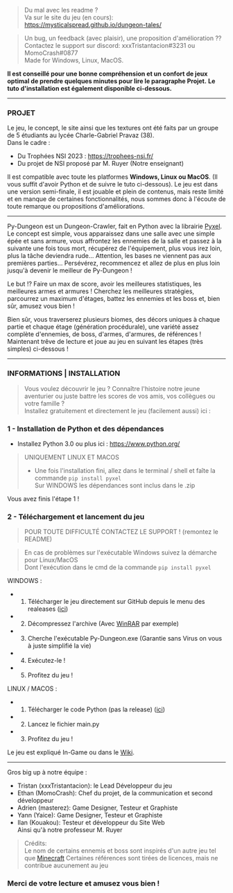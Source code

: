 > Du mal avec les readme ?  
Va sur le site du jeu (en cours): https://mysticalspread.github.io/dungeon-tales/

> Un bug, un feedback (avec plaisir), une proposition d'amélioration ??  
Contactez le support sur discord: xxxTristantacion#3231 ou MomoCrash#0877  
Made for Windows, Linux, MacOS.  

__Il est conseillé pour une bonne compréhension et un confort de jeux optimal de prendre quelques minutes pour lire le paragraphe Projet.__
__Le tuto d'installation est également disponible ci-dessous.__

----------------

### PROJET

Le jeu, le concept, le site ainsi que les textures ont été faits par un groupe de 5 étudiants au lycée Charle-Gabriel Pravaz (38).  
Dans le cadre : 
 - Du Trophées NSI 2023 : https://trophees-nsi.fr/
 - Du projet de NSI proposé par M. Ruyer (Notre enseignant)
 
Il est compatible avec toute les platformes **Windows, Linux ou MacOS**. (Il vous suffit d'avoir Python et de suivre le tuto ci-dessous).
Le jeu est dans une version semi-finale, il est jouable et plein de contenus, mais reste limité et en manque de certaines fonctionnalités, nous sommes donc à l'écoute de toute remarque ou propositions d'améliorations.

----

Py-Dungeon est un Dungeon-Crawler, fait en Python avec la librairie [Pyxel](https://github.com/kitao/pyxel). Le concept est simple, vous apparaissez dans une salle avec une simple épée et sans armure, vous affrontez les ennemies de la salle et passez à la suivante une fois tous mort, récupérez de l'équipement, plus vous irez loin, plus la tâche deviendra rude... Attention, les bases ne viennent pas aux premières parties... Persévérez, recommencez et allez de plus en plus loin jusqu'à devenir le meilleur de Py-Dungeon !  

Le but !? Faire un max de score, avoir les meilleures statistiques, les meilleures armes et armures ! Cherchez les meilleures stratégies, parcourrez un maximum d'étages, battez les ennemies et les boss et, bien sûr, amusez vous bien !

Bien sûr, vous traverserez plusieurs biomes, des décors uniques à chaque partie et chaque étage (génération procédurale), une variété assez complète d'ennemies, de boss, d'armes, d'armures, de références !
Maintenant trêve de lecture et joue au jeu en suivant les étapes (très simples) ci-dessous !

----------------

### INFORMATIONS | INSTALLATION

> Vous voulez découvrir le jeu ? Connaître l'histoire notre jeune aventurier ou juste battre les scores de vos amis, vos collègues ou votre famille ?  
Installez gratuitement et directement le jeu (facilement aussi) ici :
### 1 - Installation de Python et des dépendances 

- Installez Python 3.0 ou plus ici : https://www.python.org/

> UNIQUEMENT LINUX ET MACOS
> - Une fois l'installation fini, allez dans le terminal / shell et faîte la commande `pip install pyxel`  
> Sur WINDOWS les dépendances sont inclus dans le .zip

Vous avez finis l'étape 1 !

### 2 - Téléchargement et lancement du jeu
> POUR TOUTE DIFFICULTÉ CONTACTEZ LE SUPPORT ! (remontez le README) 

> En cas de problèmes sur l'exécutable Windows suivez la démarche pour Linux/MacOS  
> Dont l'exécution dans le cmd de la commande `pip install pyxel` 

WINDOWS :  
  - 1. Télécharger le jeu directement sur GitHub depuis le menu des realeases ([ici](https://github.com/MomoCrash/py-dungeon/releases/))
  - 2. Décompressez l'archive (Avec [WinRAR](https://www.win-rar.com/start.html?&L=10) par exemple)
  - 3. Cherche l'exécutable Py-Dungeon.exe (Garantie sans Virus on vous à juste simplifié la vie)
  - 4. Exécutez-le !
  - 5. Profitez du jeu !

LINUX / MACOS :  
  - 1. Télécharger le code Python (pas la release) ([ici](https://github.com/MomoCrash/py-dungeon/archive/refs/heads/main.zip))
  - 2. Lancez le fichier main.py
  - 3. Profitez du jeu !
  
Le jeu est expliqué In-Game ou dans le [Wiki](https://github.com/MomoCrash/py-dungeon/wiki). 

----------------

Gros big up à notre équipe :
 - Tristan (xxxTristantacion): le Lead Développeur du jeu
 - Ethan (MomoCrash): Chef du projet, de la communication et second développeur
 - Adrien (masterez): Game Designer, Testeur et Graphiste 
 - Yann (Yaice): Game Designer, Testeur et Graphiste 
 - Ilan (Kouakou): Testeur et développeur du Site Web  
 Ainsi qu'à notre professeur M. Ruyer

> Crédits:  
> Le nom de certains ennemis et boss sont inspirés d'un autre jeu tel que [Minecraft](https://www.minecraft.net/fr-fr)
> Certaines références sont tirées de licences, mais ne contribue aucunement au jeu

### Merci de votre lecture et amusez vous bien !
